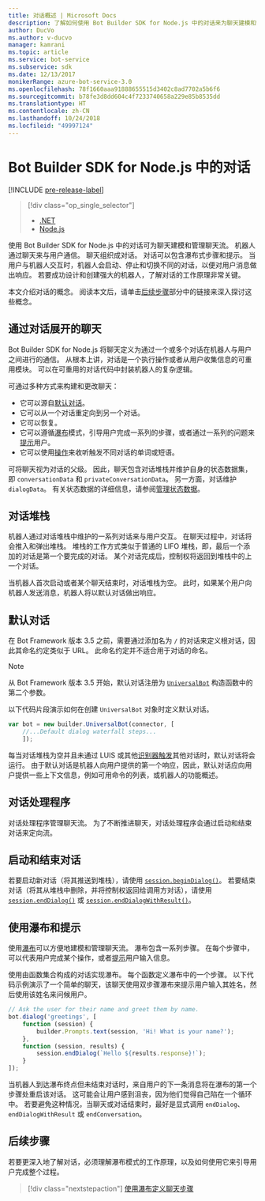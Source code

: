 ```yaml
---
title: 对话概述 | Microsoft Docs
description: 了解如何使用 Bot Builder SDK for Node.js 中的对话来为聊天建模和管理聊天流。
author: DucVo
ms.author: v-ducvo
manager: kamrani
ms.topic: article
ms.service: bot-service
ms.subservice: sdk
ms.date: 12/13/2017
monikerRange: azure-bot-service-3.0
ms.openlocfilehash: 78f1660aaa91888655515d3402c8ad7702a5b6f6
ms.sourcegitcommit: b78fe3d8dd604c4f7233740658a229e85b8535dd
ms.translationtype: HT
ms.contentlocale: zh-CN
ms.lasthandoff: 10/24/2018
ms.locfileid: "49997124"
---
```

# <a name="dialogs-in-the-bot-builder-sdk-for-nodejs"></a>Bot Builder SDK for Node.js 中的对话

[!INCLUDE [pre-release-label](../includes/pre-release-label-v3.md)]

> [!div class="op_single_selector"]
> - [.NET](../dotnet/bot-builder-dotnet-dialogs.md)
> - [Node.js](../nodejs/bot-builder-nodejs-dialog-overview.md)

使用 Bot Builder SDK for Node.js 中的对话可为聊天建模和管理聊天流。 机器人通过聊天来与用户通信。 聊天组织成对话。 对话可以包含瀑布式步骤和提示。 当用户与机器人交互时，机器人会启动、停止和切换不同的对话，以便对用户消息做出响应。 若要成功设计和创建强大的机器人，了解对话的工作原理非常关键。 

本文介绍对话的概念。 阅读本文后，请单击[后续步骤](#next-steps)部分中的链接来深入探讨这些概念。

## <a name="conversations-through-dialogs"></a>通过对话展开的聊天

Bot Builder SDK for Node.js 将聊天定义为通过一个或多个对话在机器人与用户之间进行的通信。 从根本上讲，对话是一个执行操作或者从用户收集信息的可重用模块。 可以在可重用的对话代码中封装机器人的复杂逻辑。

可通过多种方式来构建和更改聊天：

- 它可以源自[默认对话](#default-dialog)。
- 它可以从一个对话重定向到另一个对话。
- 它可以恢复。
- 它可以遵循[瀑布](bot-builder-nodejs-dialog-waterfall.md)模式，引导用户完成一系列的步骤，或者通过一系列的问题来[提示](bot-builder-nodejs-dialog-prompt.md)用户。
- 它可以使用[操作](bot-builder-nodejs-dialog-actions.md)来收听触发不同对话的单词或短语。 

可将聊天视为对话的父级。 因此，聊天包含对话堆栈并维护自身的状态数据集，即 `conversationData` 和 `privateConversationData`。 另一方面，对话维护 `dialogData`。 有关状态数据的详细信息，请参阅[管理状态数据](bot-builder-nodejs-state.md)。

## <a name="dialog-stack"></a>对话堆栈

机器人通过对话堆栈中维护的一系列对话来与用户交互。 在聊天过程中，对话将会推入和弹出堆栈。 堆栈的工作方式类似于普通的 LIFO 堆栈，即，最后一个添加的对话是第一个要完成的对话。 某个对话完成后，控制权将返回到堆栈中的上一个对话。

当机器人首次启动或者某个聊天结束时，对话堆栈为空。 此时，如果某个用户向机器人发送消息，机器人将以默认对话做出响应。

## <a name="default-dialog"></a>默认对话

在 Bot Framework 版本 3.5 之前，需要通过添加名为 `/` 的对话来定义根对话，因此其命名约定类似于 URL。 此命名约定并不适合用于对话的命名。 

> [!NOTE]
> 从 Bot Framework 版本 3.5 开始，默认对话注册为 [`UniversalBot`](https://docs.botframework.com/en-us/node/builder/chat-reference/classes/_botbuilder_d_.universalbot.html#constructor) 构造函数中的第二个参数。  

以下代码片段演示如何在创建 `UniversalBot` 对象时定义默认对话。

```javascript
var bot = new builder.UniversalBot(connector, [
    //...Default dialog waterfall steps...
    ]);
```

每当对话堆栈为空并且未通过 LUIS 或其他[识别器](bot-builder-nodejs-recognize-intent-messages.md)[触发](bot-builder-nodejs-dialog-actions.md)其他对话时，默认对话将会运行。 由于默认对话是机器人向用户提供的第一个响应，因此，默认对话应向用户提供一些上下文信息，例如可用命令的列表，或机器人的功能概述。

## <a name="dialog-handlers"></a>对话处理程序

对话处理程序管理聊天流。 为了不断推进聊天，对话处理程序会通过启动和结束对话来定向流。 

## <a name="starting-and-ending-dialogs"></a>启动和结束对话

若要启动新对话（将其推送到堆栈），请使用 [`session.beginDialog()`](http://docs.botframework.com/en-us/node/builder/chat-reference/classes/_botbuilder_d_.session#begindialog)。 若要结束对话（将其从堆栈中删除，并将控制权返回给调用方对话），请使用 [`session.endDialog()`](http://docs.botframework.com/en-us/node/builder/chat-reference/classes/_botbuilder_d_.session#enddialog) 或 [`session.endDialogWithResult()`](http://docs.botframework.com/en-us/node/builder/chat-reference/classes/_botbuilder_d_.session#enddialogwithresult)。 

## <a name="using-waterfalls-and-prompts"></a>使用瀑布和提示

使用[瀑布](bot-builder-nodejs-dialog-waterfall.md)可以方便地建模和管理聊天流。 瀑布包含一系列步骤。 在每个步骤中，可以代表用户完成某个操作，或者[提示](bot-builder-nodejs-dialog-prompt.md)用户输入信息。

使用由函数集合构成的对话实现瀑布。 每个函数定义瀑布中的一个步骤。 以下代码示例演示了一个简单的聊天，该聊天使用双步骤瀑布来提示用户输入其姓名，然后使用该姓名来问候用户。

```javascript
// Ask the user for their name and greet them by name.
bot.dialog('greetings', [
    function (session) {
        builder.Prompts.text(session, 'Hi! What is your name?');
    },
    function (session, results) {
        session.endDialog(`Hello ${results.response}!`);
    }
]);
```

当机器人到达瀑布终点但未结束对话时，来自用户的下一条消息将在瀑布的第一个步骤处重启该对话。 这可能会让用户感到沮丧，因为他们觉得自己陷在一个循环中。 若要避免这种情况，当聊天或对话结束时，最好是显式调用 `endDialog`、`endDialogWithResult` 或 `endConversation`。

## <a name="next-steps"></a>后续步骤

若要更深入地了解对话，必须理解瀑布模式的工作原理，以及如何使用它来引导用户完成整个过程。

> [!div class="nextstepaction"]
> [使用瀑布定义聊天步骤](bot-builder-nodejs-dialog-waterfall.md)
